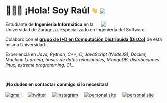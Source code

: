 # 👨🏽‍💻 ¡Hola! Soy Raúl <img src="https://raw.githubusercontent.com/ABSphreak/ABSphreak/master/gifs/Hi.gif" width="20px"> ![](https://komarev.com/ghpvc/?username=javierreraul&color=blue)


<img align='right' src='https://user-images.githubusercontent.com/5713670/87202985-820dcb80-c2b6-11ea-9f56-7ec461c497c3.gif' width='200'>

Estudiante de **Ingeniería Informática** en la Universidad de Zaragoza. Especializado en Ingeniería del Software. 

Colaboro con el <a href="https://i3a.unizar.es/es/grupos-de-investigacion/disco">**grupo de I+D en Computación Distribuida (DisCo)**</a> de esta misma Universidad. 

Experiencia en *Java, Python, C++, C, JavaScript (NodeJS), Docker, Machine Learning, bases de datos relacionales, MongoDB, distribuciones linux, extreme programming, CI...*

</br>

**¡No dudes en contactar conmigo si lo necesitas!**
</br></br>
<a href="mailto:javierreraul@gmail.com"><img src="https://img.icons8.com/color/70/000000/gmail.png" alt="gmail"></a> &nbsp; &nbsp;
<a href="https://twitter.com/rauljavierre"><img src="https://img.icons8.com/fluent/70/000000/twitter.png" alt="twitter"></a> &nbsp; &nbsp;
<a href="https://www.instagram.com/rauljavierre"><img src="https://img.icons8.com/fluent/70/000000/instagram-new.png" alt="instagram"></a> &nbsp; &nbsp;
<a href="https://rauljavierre.github.io/"><img src="https://img.icons8.com/fluent/70/000000/globe.png" alt="personal site"></a> &nbsp; &nbsp;
<a href="https://www.linkedin.com/in/raul-javierre/"><img src="https://img.icons8.com/color/70/000000/linkedin.png" alt="personal site"></a>
